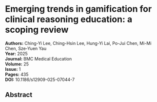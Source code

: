 # Emerging trends in gamification for clinical reasoning education: a scoping review

**Authors:** Ching-Yi Lee, Ching-Hsin Lee, Hung-Yi Lai, Po-Jui Chen, Mi-Mi Chen, Sze-Yuen Yau  
**Year:** 2025  
**Journal:** BMC Medical Education  
**Volume:** 25  
**Issue:** 1  
**Pages:** 435  
**DOI:** 10.1186/s12909-025-07044-7  

## Abstract


